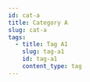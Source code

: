 ```yaml
---
id: cat-a
title: Category A
slug: cat-a
tags:
  - title: Tag A1
    slug: tag-a1
    id: tag-a1
    content_type: tag
---
```

